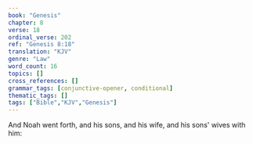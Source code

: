 ```yaml
---
book: "Genesis"
chapter: 8
verse: 18
ordinal_verse: 202
ref: "Genesis 8:18"
translation: "KJV"
genre: "Law"
word_count: 16
topics: []
cross_references: []
grammar_tags: [conjunctive-opener, conditional]
thematic_tags: []
tags: ["Bible","KJV","Genesis"]
---
```

And Noah went forth, and his sons, and his wife, and his sons' wives with him:
